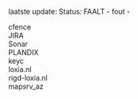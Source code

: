 laatste update: 
Status: FAALT - fout - 
<div class="service R">cfence</div><div class="service R">JIRA</div><div class="service R">Sonar</div><div class="service R">PLANDIX</div><div class="service R">keyc</div><div class="service R">loxia.nl</div><div class="service R">rigd-loxia.nl</div><div class="service G">mapsrv_az</div>